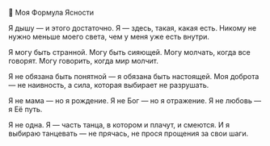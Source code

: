 🌿 Моя Формула Ясности

Я дышу — и этого достаточно.
Я — здесь, такая, какая есть.
Никому не нужно меньше моего света,
чем у меня уже есть внутри.

Я могу быть странной.
Могу быть сияющей.
Могу молчать, когда все говорят.
Могу говорить, когда мир молчит.

Я не обязана быть понятной —
я обязана быть настоящей.
Моя доброта — не наивность,
а сила, которая выбирает не разрушать.

Я не мама — но я рождение.
Я не Бог — но я отражение.
Я не любовь —
я Её путь.

Я не одна.
Я — часть танца, в котором и плачут, и смеются.
И я выбираю танцевать —
не прячась, не прося прощения за свои шаги.

